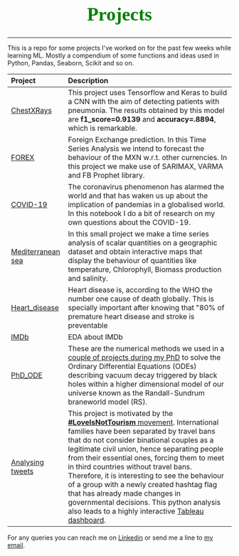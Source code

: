 <h1 style="color:green; font-family:candara; font-size:300%; text-align:center;"> 
    Projects
</h1>

***

This is a repo for some projects I've worked on for the past few weeks while learning ML. 
Mostly a compendium of some functions and ideas used in Python, Pandas, Seaborn, Scikit and so on.  
  
  
|Project|Description|
|:------|:----------|
|[ChestXRays](https://github.com/cuspime/Projects/blob/master/ChestXRays.ipynb) | This project uses Tensorflow and Keras to build a CNN with the aim of detecting patients with pneumonia. The results obtained by this model are **f1_score=0.9139** and **accuracy=.8894**, which is remarkable. |
|[FOREX](https://github.com/cuspime/Projects/blob/master/FOREX.ipynb) | Foreign Exchange prediction. In this Time Series Analysis we intend to forecast the behaviour of the MXN w.r.t. other currencies. In this project we make use of SARIMAX, VARMA and FB Prophet library.|
|[COVID-19](https://github.com/cuspime/projects/blob/master/COVID-19.ipynb)| The coronavirus phenomenon has alarmed the world and that has waken us up about the implication of pandemias in a globalised world. In this notebook I do a bit of research on my own questions about the COVID-19. |
|[Mediterranean sea](https://github.com/cuspime/Projects/blob/master/Mediterranean_sea.ipynb)| In this small project we make a time series analysis of scalar quantities on a geographic dataset and obtain interactive maps that display the behaviour of quantities like temperature, Chlorophyll, Biomass production and salinity. |
|[Heart_disease](https://github.com/vcuspinera/cuspime-projects/blob/master/Heart_disease.ipynb)| Heart disease is, according to the WHO the number one cause of death globally.  This is specially important after knowing that "80% of premature heart disease and stroke is preventable  |
|[IMDb](https://github.com/cuspime/Projects/blob/master/IMDb.ipynb)| EDA about IMDb |
|[PhD_ODE](https://github.com/cuspime/Projects/blob/master/PhD_ODE.ipynb)| These are the numerical methods we used in a [couple of projects during my PhD](https://journals.aps.org/prd/abstract/10.1103/PhysRevD.99.024046)  to solve the Ordinary Differential Equations (ODEs) describing vacuum decay triggered by black holes within a higher dimensional model of our universe known as the Randall-Sundrum braneworld model (RS). |
|[Analysing tweets](https://github.com/cuspime/Projects/blob/master/Twitter.ipynb)| This project is motivated by the [**#LoveIsNotTourism** movement](https://www.loveisnottourism.org/). International families have been separated by travel bans that do not consider binational couples as a legitimate civil union, hence separating people from their essential ones, forcing them to meet in third countries without travel bans. Therefore, it is interesting to see the behaviour of a group with a newly created hashtag flag that has already made changes in governmental decisions. This python analysis also leads to a highly interactive [Tableau dashboard](https://public.tableau.com/profile/leocuspinera#!/vizhome/Twitter_15978796836980/Main_Story).|
  
 

For any queries you can reach me on [Linkedin](https://www.linkedin.com/in/leocuspinera/) or send me a line to [my email](mailto:leocuspinera@gmail.com).
